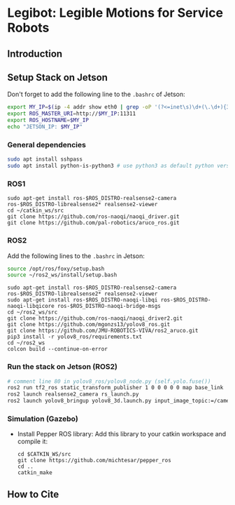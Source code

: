 # Legibot: Legible Motions for Service Robots

## Introduction

## Setup Stack on Jetson

Don't forget to add the following line to the `.bashrc` of Jetson:
```sh
export MY_IP=$(ip -4 addr show eth0 | grep -oP '(?<=inet\s)\d+(\.\d+){3}')
export ROS_MASTER_URI=http://$MY_IP:11311
export ROS_HOSTNAME=$MY_IP
echo "JETSON_IP: $MY_IP"
```

### General dependencies
```sh
sudo apt install sshpass
sudo apt install python-is-python3 # use python3 as default python version:
```

### ROS1
```
sudo apt-get install ros-$ROS_DISTRO-realsense2-camera ros-$ROS_DISTRO-librealsense2* realsense2-viewer
cd ~/catkin_ws/src
git clone https://github.com/ros-naoqi/naoqi_driver.git
git clone https://github.com/pal-robotics/aruco_ros.git
```

### ROS2
Add the following lines to the `.bashrc` in Jetson:
```sh
source /opt/ros/foxy/setup.bash
source ~/ros2_ws/install/setup.bash
```

```
sudo apt-get install ros-$ROS_DISTRO-realsense2-camera ros-$ROS_DISTRO-librealsense2* realsense2-viewer
sudo apt-get install ros-$ROS_DISTRO-naoqi-libqi ros-$ROS_DISTRO-naoqi-libqicore ros-$ROS_DISTRO-naoqi-bridge-msgs
cd ~/ros2_ws/src
git clone https://github.com/ros-naoqi/naoqi_driver2.git
git clone https://github.com/mgonzs13/yolov8_ros.git
git clone https://github.com/JMU-ROBOTICS-VIVA/ros2_aruco.git
pip3 install -r yolov8_ros/requirements.txt
cd ~/ros2_ws
colcon build --continue-on-error
```

### Run the stack on Jetson (ROS2)
```sh   
# comment line 80 in yolov8_ros/yolov8_node.py (self.yolo.fuse())
ros2 run tf2_ros static_transform_publisher 1 0 0 0 0 0 map base_link
ros2 launch realsense2_camera rs_launch.py
ros2 launch yolov8_bringup yolov8_3d.launch.py input_image_topic:=/camera/color/image_raw input_depth_topic:=/camera/depth/image_rect_raw input_camera_info_topic:=/camera/color/camera_info input_depth_info_topic:=/camera/depth/camera_info model:=yolov8n.pt threshold:=0.2 target_frame:=map                                             
```


### Simulation (Gazebo)
* Install Pepper ROS library:
Add this library to your catkin workspace and compile it:
    ```
    cd $CATKIN_WS/src
    git clone https://github.com/michtesar/pepper_ros
    cd ..
    catkin_make
    ```

[//]: # (* Install turtlebot3 ros package:)
[//]: # (    ```sh)
[//]: # (    sudo apt install ros-$ROS_DISTRO-turtlebot3-description)
[//]: # (    ```)



## How to Cite
